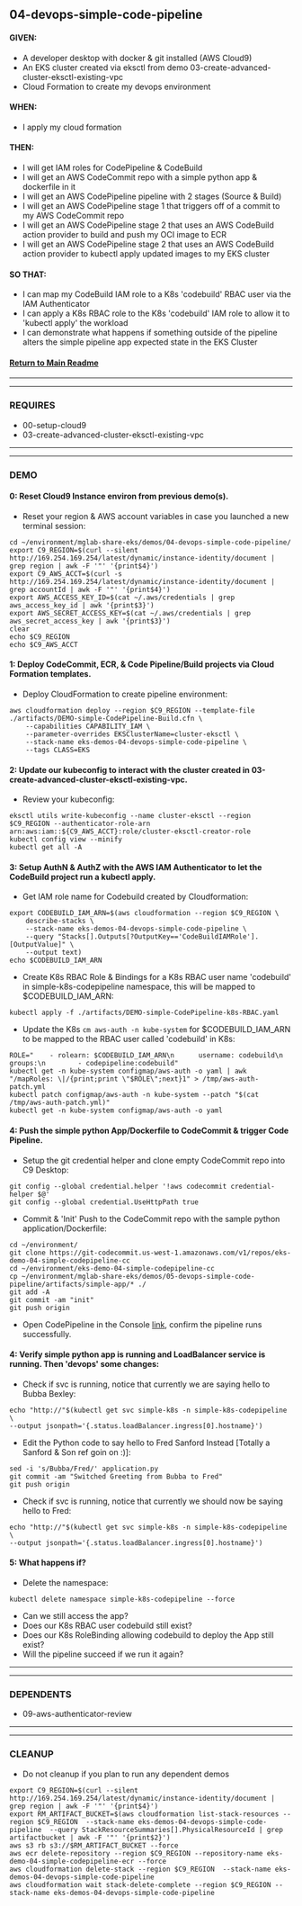 ## 04-devops-simple-code-pipeline
#### GIVEN:
  - A developer desktop with docker & git installed (AWS Cloud9)
  - An EKS cluster created via eksctl from demo 03-create-advanced-cluster-eksctl-existing-vpc
  - Cloud Formation to create my devops environment

#### WHEN:
  - I apply my cloud formation

#### THEN:
  - I will get IAM roles for CodePipeline & CodeBuild
  - I will get an AWS CodeCommit repo with a simple python app & dockerfile in it
  - I will get an AWS CodePipeline pipeline with 2 stages (Source & Build)
  - I will get an AWS CodePipeline stage 1 that triggers off of a commit to my AWS CodeCommit repo
  - I will get an AWS CodePipeline stage 2 that uses an AWS CodeBuild action provider to build and push my OCI image to ECR
  - I will get an AWS CodePipeline stage 2 that uses an AWS CodeBuild action provider to kubectl apply updated images to my EKS cluster

#### SO THAT:
  - I can map my CodeBuild IAM role to a K8s 'codebuild' RBAC user via the IAM Authenticator
  - I can apply a K8s RBAC role to the  K8s 'codebuild' IAM role to allow it to 'kubectl apply' the workload
  - I can demonstrate what happens if something outside of the pipeline alters the simple pipeline app expected state in the EKS Cluster

#### [Return to Main Readme](https://github.com/virtmerlin/mglab-share-eks#demos)

---------------------------------------------------------------
---------------------------------------------------------------
### REQUIRES
- 00-setup-cloud9
- 03-create-advanced-cluster-eksctl-existing-vpc

---------------------------------------------------------------
---------------------------------------------------------------
### DEMO

#### 0: Reset Cloud9 Instance environ from previous demo(s).
- Reset your region & AWS account variables in case you launched a new terminal session:
```
cd ~/environment/mglab-share-eks/demos/04-devops-simple-code-pipeline/
export C9_REGION=$(curl --silent http://169.254.169.254/latest/dynamic/instance-identity/document |  grep region | awk -F '"' '{print$4}')
export C9_AWS_ACCT=$(curl -s http://169.254.169.254/latest/dynamic/instance-identity/document | grep accountId | awk -F '"' '{print$4}')
export AWS_ACCESS_KEY_ID=$(cat ~/.aws/credentials | grep aws_access_key_id | awk '{print$3}')
export AWS_SECRET_ACCESS_KEY=$(cat ~/.aws/credentials | grep aws_secret_access_key | awk '{print$3}')
clear
echo $C9_REGION
echo $C9_AWS_ACCT
```

#### 1: Deploy CodeCommit, ECR, & Code Pipeline/Build projects via Cloud Formation templates.
- Deploy CloudFormation to create pipeline environment:
```
aws cloudformation deploy --region $C9_REGION --template-file ./artifacts/DEMO-simple-CodePipeline-Build.cfn \
    --capabilities CAPABILITY_IAM \
    --parameter-overrides EKSClusterName=cluster-eksctl \
    --stack-name eks-demos-04-devops-simple-code-pipeline \
    --tags CLASS=EKS
```
#### 2: Update our kubeconfig to interact with the cluster created in 03-create-advanced-cluster-eksctl-existing-vpc.
- Review your kubeconfig:
```
eksctl utils write-kubeconfig --name cluster-eksctl --region $C9_REGION --authenticator-role-arn arn:aws:iam::${C9_AWS_ACCT}:role/cluster-eksctl-creator-role
kubectl config view --minify
kubectl get all -A
```

#### 3: Setup AuthN & AuthZ with the AWS IAM Authenticator to let the CodeBuild project run a kubectl apply.
- Get IAM role name for Codebuild created by Cloudformation:
```
export CODEBUILD_IAM_ARN=$(aws cloudformation --region $C9_REGION \
    describe-stacks \
    --stack-name eks-demos-04-devops-simple-code-pipeline \
    --query "Stacks[].Outputs[?OutputKey=='CodeBuildIAMRole'].[OutputValue]" \
    --output text)
echo $CODEBUILD_IAM_ARN
```
- Create K8s RBAC Role & Bindings for a K8s RBAC user name 'codebuild' in simple-k8s-codepipeline namespace, this will be mapped to $CODEBUILD_IAM_ARN:
```
kubectl apply -f ./artifacts/DEMO-simple-CodePipeline-k8s-RBAC.yaml
```
- Update the K8s `cm aws-auth -n kube-system` for $CODEBUILD_IAM_ARN to be mapped to the RBAC user called 'codebuild' in K8s:
```
ROLE="    - rolearn: $CODEBUILD_IAM_ARN\n      username: codebuild\n      groups:\n        - codepipeline:codebuild"
kubectl get -n kube-system configmap/aws-auth -o yaml | awk "/mapRoles: \|/{print;print \"$ROLE\";next}1" > /tmp/aws-auth-patch.yml
kubectl patch configmap/aws-auth -n kube-system --patch "$(cat /tmp/aws-auth-patch.yml)"
kubectl get -n kube-system configmap/aws-auth -o yaml
```

#### 4: Push the simple python App/Dockerfile to CodeCommit & trigger Code Pipeline.
- Setup the git credential helper and clone empty CodeCommit repo into C9 Desktop:
```
git config --global credential.helper '!aws codecommit credential-helper $@'
git config --global credential.UseHttpPath true
```
- Commit & 'Init' Push to the CodeCommit repo with the sample python application/Dockerfile:
```
cd ~/environment/
git clone https://git-codecommit.us-west-1.amazonaws.com/v1/repos/eks-demo-04-simple-codepipeline-cc
cd ~/environment/eks-demo-04-simple-codepipeline-cc
cp ~/environment/mglab-share-eks/demos/05-devops-simple-code-pipeline/artifacts/simple-app/* ./
git add -A
git commit -am "init"
git push origin
```
-  Open CodePipeline in the Console [link](https://console.aws.amazon.com/codesuite/codepipeline/pipelines), confirm the pipeline runs successfully.

#### 4: Verify simple python app is running and LoadBalancer service is running.  Then 'devops' some changes:
- Check if svc is running, notice that currently we are saying hello to Bubba Bexley:
```
echo "http://"$(kubectl get svc simple-k8s -n simple-k8s-codepipeline \
--output jsonpath='{.status.loadBalancer.ingress[0].hostname}')
```
- Edit the Python code to say hello to Fred Sanford Instead [Totally a Sanford & Son ref goin on :)]:
```
sed -i 's/Bubba/Fred/' application.py
git commit -am "Switched Greeting from Bubba to Fred"
git push origin
```
- Check if svc is running, notice that currently we should now be saying hello to Fred:
```
echo "http://"$(kubectl get svc simple-k8s -n simple-k8s-codepipeline \
--output jsonpath='{.status.loadBalancer.ingress[0].hostname}')
```

#### 5: What happens if?
- Delete the namespace:
```
kubectl delete namespace simple-k8s-codepipeline --force
```
- Can we still access the app?
- Does our K8s RBAC user codebuild still exist?
- Does our K8s RoleBinding allowing codebuild to deploy the App still exist?
- Will the pipeline succeed if we run it again?

---------------------------------------------------------------
---------------------------------------------------------------
### DEPENDENTS
- 09-aws-authenticator-review
---------------------------------------------------------------
---------------------------------------------------------------
### CLEANUP
- Do not cleanup if you plan to run any dependent demos
```
export C9_REGION=$(curl --silent http://169.254.169.254/latest/dynamic/instance-identity/document |  grep region | awk -F '"' '{print$4}')
export RM_ARTIFACT_BUCKET=$(aws cloudformation list-stack-resources --region $C9_REGION  --stack-name eks-demos-04-devops-simple-code-pipeline  --query StackResourceSummaries[].PhysicalResourceId | grep artifactbucket | awk -F '"' '{print$2}')
aws s3 rb s3://$RM_ARTIFACT_BUCKET --force
aws ecr delete-repository --region $C9_REGION --repository-name eks-demo-04-simple-codepipeline-ecr --force
aws cloudformation delete-stack --region $C9_REGION  --stack-name eks-demos-04-devops-simple-code-pipeline
aws cloudformation wait stack-delete-complete --region $C9_REGION --stack-name eks-demos-04-devops-simple-code-pipeline
```

